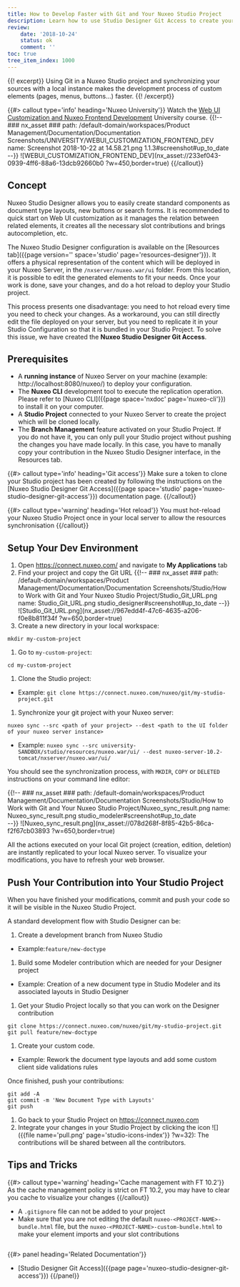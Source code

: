 ```yaml
---
title: How to Develop Faster with Git and Your Nuxeo Studio Project
description: Learn how to use Studio Designer Git Access to create your Studio Designer contribution
review:
    date: '2018-10-24'
    status: ok
    comment: ''
toc: true
tree_item_index: 1000
---
```

{{! excerpt}}
Using Git in a Nuxeo Studio project and synchronizing your sources with a local instance makes the development process of custom elements (pages, menus, buttons...) faster.
{{! /excerpt}}

{{#> callout type='info' heading='Nuxeo University'}}
Watch the [Web UI Customization and Nuxeo Frontend Development](https://university.nuxeo.com/learn/course/external/view/elearning/164/webui-customization-and-nuxeo-frontend-development) University course.
{{!--     ### nx_asset ###
    path: /default-domain/workspaces/Product Management/Documentation/Documentation Screenshots/UNIVERSITY/WEBUI_CUSTOMIZATION_FRONTEND_DEV
    name: Screenshot 2018-10-22 at 14.58.21.png
    1.1.3#screenshot#up_to_date
--}}
![WEBUI_CUSTOMIZATION_FRONTEND_DEV](nx_asset://233ef043-0939-4ff6-88a6-13dcb92660b0 ?w=450,border=true)
{{/callout}}

## Concept

Nuxeo Studio Designer allows you to easily create standard components as document type layouts, new buttons or search forms. It is recommended to quick start on Web UI customization as it manages the relation between related elements, it creates all the necessary slot contributions and brings autocompletion, etc.

The Nuxeo Studio Designer configuration is available on the [Resources tab]({{page version='' space='studio' page='resources-designer'}}). It offers a physical representation of the content which will be deployed in your Nuxeo Server, in the `/nxserver/nuxeo.war/ui` folder. From this location, it is possible to edit the generated elements to fit your needs. Once your work is done, save your changes, and do a hot reload to deploy your Studio project.

This process presents one disadvantage: you need to hot reload every time you need to check your changes. As a workaround, you can still directly edit the file deployed on your server, but you need to replicate it in your Studio Configuration so that it is bundled in your Studio Project. To solve this issue, we have created the **Nuxeo Studio Designer Git Access**.

## Prerequisites

- A **running instance** of Nuxeo Server on your machine (example: http://localhost:8080/nuxeo/) to deploy your configuration.
- The **Nuxeo CLI** development tool to execute the replication operation. Please refer to [Nuxeo CLI]({{page space='nxdoc' page='nuxeo-cli'}}) to install it on your computer.
- A **Studio Project** connected to your Nuxeo Server to create the project which will be cloned locally.
- The **Branch Management** feature activated on your Studio Project. If you do not have it, you can only pull your Studio project without pushing the changes you have made locally. In this case, you have to manally copy your contribution in the Nuxeo Studio Designer interface, in the Resources tab.

{{#> callout type='info' heading='Git access'}}
Make sure a token to clone your Studio project has been created by following the instructions on the [Nuxeo Studio Designer Git Access]({{page space='studio' page='nuxeo-studio-designer-git-access'}}) documentation page.
{{/callout}}

{{#> callout type='warning' heading='Hot reload'}}
You must hot-reload your Nuxeo Studio Project once in your local server to allow the resources synchronisation
{{/callout}}

## Setup Your Dev Environment

1. Open https://connect.nuxeo.com/ and navigate to **My Applications** tab
1. Find your project and copy the Git URL
{{!--     ### nx_asset ###
    path: /default-domain/workspaces/Product Management/Documentation/Documentation Screenshots/Studio/How to Work with Git and Your Nuxeo Studio Project/Studio_Git_URL.png
    name: Studio_Git_URL.png
    studio_designer#screenshot#up_to_date
--}}
![Studio_Git_URL.png](nx_asset://967edd4f-47c6-4635-a206-f0e8b811f34f ?w=650,border=true)
1. Create a new directory in your local workspace:
  ```
  mkdir my-custom-project
  ```
1. Go to `my-custom-project`:
  ```
  cd my-custom-project
  ```
1. Clone the Studio project:</br>
  - Example: `git clone https://connect.nuxeo.com/nuxeo/git/my-studio-project.git`
1. Synchronize your git project with your Nuxeo server:
  ```
  nuxeo sync --src <path of your project> --dest <path to the UI folder of your nuxeo server instance>
  ```
  - Example: `nuxeo sync --src university-SANDBOX/studio/resources/nuxeo.war/ui/ --dest nuxeo-server-10.2-tomcat/nxserver/nuxeo.war/ui/`

You should see the synchronization process, with `MKDIR`, `COPY` or `DELETED` instructions on your command line editor:

{{!--     ### nx_asset ###
    path: /default-domain/workspaces/Product Management/Documentation/Documentation Screenshots/Studio/How to Work with Git and Your Nuxeo Studio Project/Nuxeo_sync_result.png
    name: Nuxeo_sync_result.png
    studio_modeler#screenshot#up_to_date  
--}}
![Nuxeo_sync_result.png](nx_asset://078d268f-8f85-42b5-86ca-f2f67cb03893 ?w=650,border=true)

All the actions executed on your local Git project (creation, edition, deletion) are instantly replicated to your local Nuxeo server. To visualize your modifications, you have to refresh your web browser.

## Push Your Contribution into Your Studio Project

When you have finished your modifications, commit and push your code so it will be visible in the Nuxeo Studio Project.

A standard development flow with Studio Designer can be:
1. Create a development branch from Nuxeo Studio
  - Example:`feature/new-doctype`
1. Build some Modeler contribution which are needed for your Designer project
  - Example: Creation of a new document type in Studio Modeler and its associated layouts in Studio Designer
1. Get your Studio Project locally so that you can work on the Designer contribution
```
git clone https://connect.nuxeo.com/nuxeo/git/my-studio-project.git
git pull feature/new-doctype
```
1. Create your custom code.
  - Example: Rework the document type layouts and add some custom client side validations rules  

Once finished, push your contributions:
```
git add -A
git commit -m 'New Document Type with Layouts'
git push
```
1. Go back to your Studio Project on https://connect.nuxeo.com
1. Integrate your changes in your Studio Project by clicking the icon ![]({{file name='pull.png' page='studio-icons-index'}} ?w=32): The contributions will be shared between all the contributors.


## Tips and Tricks

{{#> callout type='warning' heading='Cache management with FT 10.2'}}
As the cache management policy is strict on FT 10.2, you may have to clear you cache to visualize your changes
{{/callout}}

- A `.gitignore` file can not be added to your project
- Make sure that you are not editing the default `nuxeo-<PROJECT-NAME>-bundle.html` file, but the `nuxeo-<PROJECT-NAME>-custom-bundle.html` to make your element imports and your slot contributions

<div class="row" data-equalizer data-equalize-on="medium">

<div class="column medium-6">

{{#> panel heading='Related Documentation'}}
- [Studio Designer Git Access]({{page page='nuxeo-studio-designer-git-access'}})
{{/panel}}

</div>

</div>
